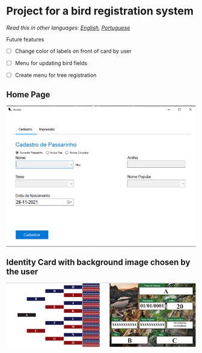 
#  Project for a bird registration system

*Read this in other languages: [English](README.md), [Portuguese](README.pt.md)*

Future features
- [ ] Change color of labels on front of card by user
- [ ] Menu for updating bird fields
- [ ] Create menu for tree registration


## Home Page
<div>
  <img align="center" alt="Csharp" src="https://github.com/brunorcx/neo4jUI/blob/master/SistemaPassarinho.png">
<div/>


## Identity Card with background image chosen by the user
<div>
  <img align="center" alt="Csharp" src="https://github.com/brunorcx/neo4jUI/blob/master/CartaoAvatar.png">
<div/>
 
